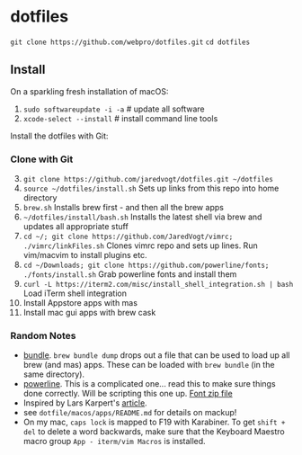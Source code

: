 # dotfiles

`git clone https://github.com/webpro/dotfiles.git`
`cd dotfiles`

## Install

On a sparkling fresh installation of macOS:

1. `sudo softwareupdate -i -a`  # update all software
2. `xcode-select --install`  # install command line tools

Install the dotfiles with Git:

### Clone with Git

3. `git clone https://github.com/jaredvogt/dotfiles.git ~/dotfiles`
4. `source ~/dotfiles/install.sh` Sets up links from this repo into home directory 
5. `brew.sh`  Installs brew first - and then all the brew apps
6. `~/dotfiles/install/bash.sh`  Installs the latest shell via brew and updates all appropriate stuff
7. `cd ~/; git clone https://github.com/JaredVogt/vimrc; ./vimrc/linkFiles.sh` Clones vimrc repo and sets up lines. Run vim/macvim to install plugins etc.
8. `cd ~/Downloads; git clone https://github.com/powerline/fonts; ./fonts/install.sh` Grab powerline fonts and install them 
9. `curl -L https://iterm2.com/misc/install_shell_integration.sh | bash` Load iTerm shell integration
9. Install Appstore apps with mas
10. Install mac gui apps with brew cask 

### Random Notes

* [bundle](https://github.com/Homebrew/homebrew-bundle). `brew bundle dump` drops out a file that can be used to load up all brew (and mas) apps. These can be loaded with `brew bundle` (in the same directory). 
* [powerline](https://powerline.readthedocs.io/en/latest/installation/osx.html). This is a complicated one... read this to make sure things done correctly. Will be scripting this one up. [Font zip file](https://github.com/powerline/fonts/archive/master.zip)
* Inspired by Lars Karpert's [article](https://medium.com/@webprolific/getting-started-with-dotfiles-43c3602fd789#.i2u62yg9w).
* see `dotfile/macos/apps/README.md` for details on mackup!
* On my mac, `caps lock` is mapped to F19 with Karabiner. To get `shift + del` to delete a word backwards, make sure that the Keyboard Maestro macro group `App - iterm/vim Macros` is installed.  
